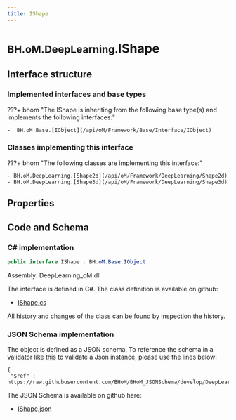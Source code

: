 ```yaml
---
title: IShape
---
```


# <small>BH.oM.DeepLearning.</small>**IShape**



## Interface structure

### Implemented interfaces and base types

???+ bhom "The IShape is inheriting from the following base type(s) and implements the following interfaces:"

    -  BH.oM.Base.[IObject](/api/oM/Framework/Base/Interface/IObject)


### Classes implementing this interface

???+ bhom "The following classes are implementing this interface:"

    - BH.oM.DeepLearning.[Shape2d](/api/oM/Framework/DeepLearning/Shape2d)
    - BH.oM.DeepLearning.[Shape3d](/api/oM/Framework/DeepLearning/Shape3d)


## Properties

## Code and Schema

### C# implementation

``` C# title="C#"
public interface IShape : BH.oM.Base.IObject
```

Assembly: DeepLearning_oM.dll

The interface is defined in C#. The class definition is available on github:

- [IShape.cs](https://github.com/BHoM/BHoM/blob/develop/DeepLearning_oM/IShape.cs)

All history and changes of the class can be found by inspection the history.
### JSON Schema implementation

The object is defined as a JSON schema. To reference the schema in a validator like [this](https://www.jsonschemavalidator.net/) to validate a Json instance, please use the lines below:

``` { .json .copy .select } title="JSON Schema"
{
 "$ref" : https://raw.githubusercontent.com/BHoM/BHoM_JSONSchema/develop/DeepLearning_oM/IShape.json}
```

The JSON Schema is available on github here:

- [IShape.json](https://github.com/BHoM/BHoM_JSONSchema/blob/develop/DeepLearning_oM/IShape.json)
